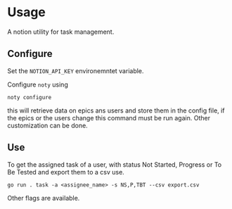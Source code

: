 # Usage
A notion utility for task management.

## Configure
Set the `NOTION_API_KEY` environemntet variable.

Configure `noty` using
```
noty configure
```
this will retrieve data on epics ans users and store them in the config file,
if the epics or the users change this command must be run again. Other
customization can be done.

## Use
To get the assigned task of a user, with status Not Started, Progress or
To Be Tested and export them to a csv use.
```
go run . task -a <assignee_name> -s NS,P,TBT --csv export.csv
```

Other flags are available.
